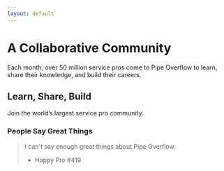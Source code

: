 ```yaml
---
layout: default
---
```

# [](#header-1)A Collaborative Community

Each month, over 50 million service pros come to Pipe Overflow to learn, share their knowledge, and build their careers.

## [](#header-2)Learn, Share, Build

Join the world’s largest service pro community.


### [](#header-3)People Say Great Things

> I can't say enough great things about Pipe Overflow.
>
> - Happy Pro #419


